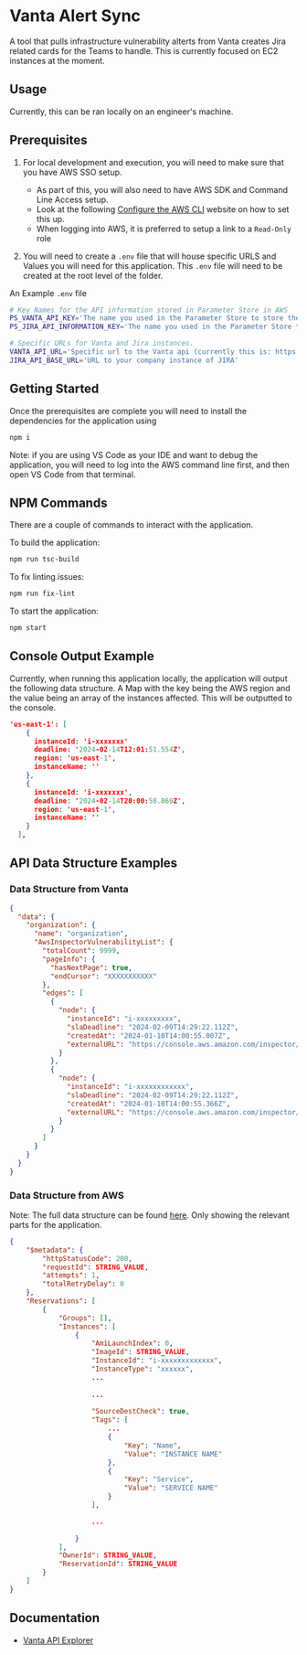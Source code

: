 # Vanta Alert Sync
A tool that pulls infrastructure vulnerability alterts from Vanta creates Jira related cards for the Teams to handle. This is currently focused on EC2 instances at the moment.

## Usage
Currently, this can be ran locally on an engineer's machine.

## Prerequisites
1. For local development and execution, you will need to make sure that you have AWS SSO setup. 

    - As part of this, you will also need to have AWS SDK and Command Line Access setup.
    - Look at the following [Configure the AWS CLI](https://docs.aws.amazon.com/cli/latest/userguide/cli-chap-configure.html) website on how to set this up. 
    - When logging into AWS, it is preferred to setup a link to a `Read-Only` role

2. You will need to create a `.env` file that will house specific URLS and Values you will need for this application. This `.env` file will need to be created at the root level of the folder. 

An Example `.env` file
```sh
# Key Names for the API information stored in Parameter Store in AWS
PS_VANTA_API_KEY='The name you used in the Parameter Store to store the Vanta API token'
PS_JIRA_API_INFORMATION_KEY='The name you used in the Parameter Store to store the Jira API information'

# Specific URLs for Vanta and Jira instances.
VANTA_API_URL='Specific url to the Vanta api (currently this is: https://api.vanta.com/graphql)'
JIRA_API_BASE_URL='URL to your company instance of JIRA'
```

## Getting Started
Once the prerequisites are complete you will need to install the dependencies for the application using

```sh
npm i
```
Note: if you are using VS Code as your IDE and want to debug the application, you will need to log into the AWS command line first, and then open VS Code from that terminal.

## NPM Commands
There are a couple of commands to interact with the application.

To build the application:
```sh
npm run tsc-build
```

To fix linting issues:
```sh
npm run fix-lint
```

To start the application:
```sh
npm start
```

## Console Output Example
Currently, when running this application locally, the application will output the following data structure.
A Map with the key being the AWS region and the value being an array of the instances affected. This will be outputted to the console.

```json
'us-east-1': [  
    {
      instanceId: 'i-xxxxxxx'
      deadline: '2024-02-14T12:01:51.554Z',
      region: 'us-east-1',
      instanceName: ''
    },
    {
      instanceId: 'i-xxxxxxx',
      deadline: '2024-02-14T20:00:58.869Z',
      region: 'us-east-1',
      instanceName: ''
    }
  ],
```

## API Data Structure Examples

### Data Structure from Vanta
```json
{
  "data": {
    "organization": {
      "name": "organization",
      "AwsInspectorVulnerabilityList": {
        "totalCount": 9999,
        "pageInfo": {
          "hasNextPage": true,
          "endCursor": "XXXXXXXXXXX"
        },
        "edges": [
          {
            "node": {
              "instanceId": "i-xxxxxxxxx",
              "slaDeadline": "2024-02-09T14:29:22.112Z",
              "createdAt": "2024-01-10T14:00:55.007Z",
              "externalURL": "https://console.aws.amazon.com/inspector/xxxxxxxx"
            }
          },
          {
            "node": {
              "instanceId": "i-xxxxxxxxxxxx",
              "slaDeadline": "2024-02-09T14:29:22.112Z",
              "createdAt": "2024-01-10T14:00:55.366Z",
              "externalURL": "https://console.aws.amazon.com/inspector/xxxxxxxx"
            }
          }
        ]
      }
    }
  }
}
```
### Data Structure from AWS
Note: The full data structure can be found [here](https://docs.aws.amazon.com/AWSJavaScriptSDK/v3/latest/client/ec2/command/DescribeInstancesCommand/). Only showing the relevant parts for the application.

```json
{
    "$metadata": {
        "httpStatusCode": 200,
        "requestId": STRING_VALUE,
        "attempts": 1,
        "totalRetryDelay": 0
    },
    "Reservations": [
        {
            "Groups": [],
            "Instances": [
                {
                    "AmiLaunchIndex": 0,
                    "ImageId": STRING_VALUE,
                    "InstanceId": "i-xxxxxxxxxxxxx",
                    "InstanceType": "xxxxxx",
                    ...
                    
                    ...
                    
                    "SourceDestCheck": true,
                    "Tags": [
                        ...
                        {
                            "Key": "Name",
                            "Value": "INSTANCE NAME"
                        },
                        {
                            "Key": "Service",
                            "Value": "SERVICE NAME"
                        }
                    ],

                    ...
                    
                }
            ],
            "OwnerId": STRING_VALUE,
            "ReservationId": STRING_VALUE
        }
    ]
}
```

## Documentation

- [Vanta API Explorer](https://studio.apollographql.com/public/vanta-prod/variant/api-external/home)